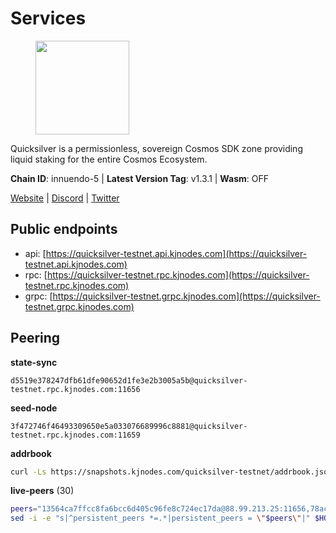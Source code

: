 # Services

<figure><img src="https://raw.githubusercontent.com/kj89/testnet_manuals/main/pingpub/logos/quicksilver.png" width="150" alt=""><figcaption></figcaption></figure>

Quicksilver is a permissionless, sovereign Cosmos SDK zone providing liquid staking for the entire Cosmos Ecosystem.

**Chain ID**: innuendo-5 | **Latest Version Tag**: v1.3.1 | **Wasm**: OFF

[Website](https://quicksilver.zone) | [Discord](https://discord.gg/quicksilverprotocol) | [Twitter](https://twitter.com/quicksilverzone)


## Public endpoints

* api: [https://quicksilver-testnet.api.kjnodes.com](https://quicksilver-testnet.api.kjnodes.com)
* rpc: [https://quicksilver-testnet.rpc.kjnodes.com](https://quicksilver-testnet.rpc.kjnodes.com)
* grpc: [https://quicksilver-testnet.grpc.kjnodes.com](https://quicksilver-testnet.grpc.kjnodes.com)

## Peering

**state-sync**

```text
d5519e378247dfb61dfe90652d1fe3e2b3005a5b@quicksilver-testnet.rpc.kjnodes.com:11656
```

**seed-node**

```text
3f472746f46493309650e5a033076689996c8881@quicksilver-testnet.rpc.kjnodes.com:11659
```

**addrbook**
```bash
curl -Ls https://snapshots.kjnodes.com/quicksilver-testnet/addrbook.json > $HOME/.quicksilverd/config/addrbook.json
```

**live-peers** (30)
```bash
peers="13564ca7ffcc8fa6bcc6d405c96fe8c724ec17da@88.99.213.25:11656,78acdbabc08231765444b3143a222d433a5157e1@142.132.205.94:15651,d40a714c11ea3040495246fa0ba8439fcff8a139@176.9.146.72:11656,ee6bae1a6d4a1e07f1e4bc7963cabedc6b73426e@94.130.137.119:26656,858ba6bc33a6d13fdd9ddad344d788dcf91cf565@142.132.151.99:15651,c133c4c0c7034c8c345330f394984ad08092fc14@138.201.17.11:27656,cfbf02b41e7fe78d51abfa93f342afd0687203c0@212.227.151.143:36656,0a3ac40a7a4ce35978c4da97be2eb6974bc3c58b@185.252.233.217:46656,9e0604571aa20314c2261d70b7d8823414702715@51.159.141.209:26656,4c24df4acfbaaf22e5f6f3c4d11ecf02e8cc343f@195.3.220.48:26656,3c48a780b85d248e34e63eca5d44c624f93d09d5@135.181.59.162:11156,8099f8a7c95c1676982e1a23e8452f2b10b07415@65.108.78.107:22656,74abcb5243d4ffc43de6ad1a288d8e50adcd467e@65.109.80.176:20656,5c2a752c9b1952dbed075c56c600c3a79b58c395@95.214.55.232:27026,66f9d8f52a4637dc9215cdaa8dc2977633e52bbf@95.217.144.121:26656,d160a8908b44f2a44ce17e0be1f9056b58993b9c@65.21.139.170:21026,a37474c1f254cd4b16d924327a755c914e8e7d86@65.109.30.53:26656,a637b94cb989909cc182623748ef179b0659f148@65.109.23.114:11156,521eabb3f5a0698476baf22c45aaef396399da10@135.181.183.93:24656,a288baa951cbe92b253c01c3936d930af1d56424@5.161.142.236:26656,f7edad3ff5a85d039e7de12067c63064c5b42d63@46.4.121.72:11656,df10d618cfc818e5943f5eefd81f4df265f8393e@207.180.243.64:11656,c896ef12812a82eea865111c49f226849ad077db@144.76.236.90:26656,e0f0703e9ce343c46e0ec01b19216715e817b358@65.109.85.170:28656,67224ac7f52eac4db6bb0a8de0bf8fbc5e7e0069@199.204.45.23:10656,af8cfa944802a9bd510fc3407950a15e8be86c31@213.239.217.52:30656,3519e61e653db97f5d1c7f1bec9b0072bca4d5fe@144.76.45.59:16656,25410bff2fb7312d24c11b1e990507e5e3aa40b7@135.125.5.31:48656,4ccdccd18a480f13af85aa798356c1bf856f5c20@88.208.57.200:11656,025e1a9ba7e536e1db47569b55081f7adf6d2f9e@95.217.83.28:26636"
sed -i -e "s|^persistent_peers *=.*|persistent_peers = \"$peers\"|" $HOME/.quicksilverd/config/config.toml
```
